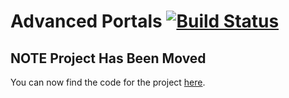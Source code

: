 Advanced Portals [![Build Status](https://travis-ci.org/Plugineers/Advanced-Portals.svg?branch=master)](https://travis-ci.org/Plugineers/Advanced-Portals/branches)
================

## NOTE Project Has Been Moved
You can now find the code for the project [here](https://github.com/Plugineers/Advanced-Portals).

